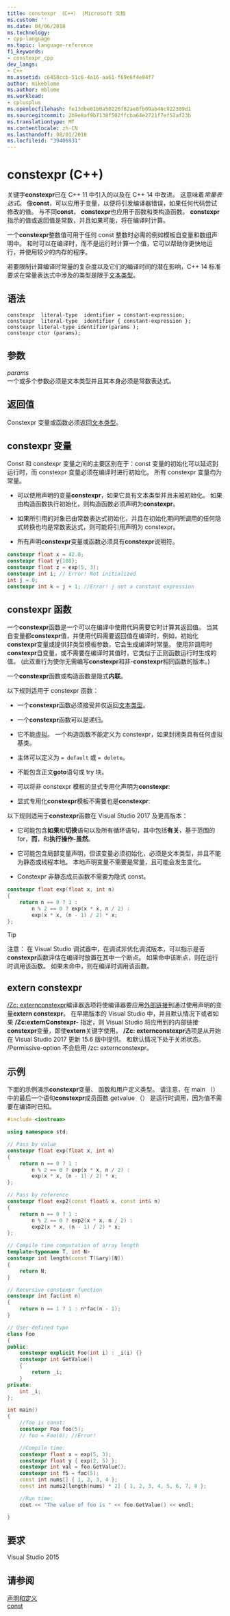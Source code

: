 ```yaml
---
title: constexpr （C++） |Microsoft 文档
ms.custom: ''
ms.date: 04/06/2018
ms.technology:
- cpp-language
ms.topic: language-reference
f1_keywords:
- constexpr_cpp
dev_langs:
- C++
ms.assetid: c6458ccb-51c6-4a16-aa61-f69e6f4e04f7
author: mikeblome
ms.author: mblome
ms.workload:
- cplusplus
ms.openlocfilehash: fe13dbe61b0a50226f82ae8fb09ab46c922309d1
ms.sourcegitcommit: 2b9e8af9b7138f502ffcba64e2721f7ef52af23b
ms.translationtype: MT
ms.contentlocale: zh-CN
ms.lasthandoff: 08/01/2018
ms.locfileid: "39406931"
---
```

# <a name="constexpr-c"></a>constexpr (C++)

关键字**constexpr**已在 C++ 11 中引入的以及在 C++ 14 中改进。 这意味着*常量表达式*。 像**const**，可以应用于变量，以便将引发编译器错误，如果任何代码尝试修改的值。 与不同**const**， **constexpr**也应用于函数和类构造函数。 **constexpr**指示的值或返回值是常数，并且如果可能，将在编译时计算。

一个**constexpr**整数值可用于任何 const 整数时必需的例如模板自变量和数组声明中。 和时可以在编译时，而不是运行时计算一个值，它可以帮助你更快地运行，并使用较少的内存的程序。

若要限制计算编译时常量的复杂度以及它们的编译时间的潜在影响，C++ 14 标准要求在常量表达式中涉及的类型是限于[文本类型](trivial-standard-layout-and-pod-types.md#literal_types)。

## <a name="syntax"></a>语法

```
constexpr  literal-type  identifier = constant-expression;
constexpr  literal-type  identifier { constant-expression };
constexpr literal-type identifier(params );
constexpr ctor (params);
```

## <a name="parameters"></a>参数

 *params*  
一个或多个参数必须是文本类型并且其本身必须是常数表达式。

## <a name="return-value"></a>返回值

 Constexpr 变量或函数必须返回[文本类型](trivial-standard-layout-and-pod-types.md#literal_types)。

## <a name="constexpr-variables"></a>constexpr 变量

 Const 和 constexpr 变量之间的主要区别在于：const 变量的初始化可以延迟到运行时，而 constexpr 变量必须在编译时进行初始化。  所有 constexpr 变量均为常量。

- 可以使用声明的变量**constexpr**，如果它具有文本类型并且未被初始化。 如果由构造函数执行初始化，则构造函数必须声明为**constexpr**。

- 如果所引用的对象已由常数表达式初始化，并且在初始化期间所调用的任何隐式转换也均是常数表达式，则可能将引用声明为 constexpr。

- 所有声明**constexpr**变量或函数必须具有**constexpr**说明符。

```cpp
constexpr float x = 42.0;
constexpr float y{108};
constexpr float z = exp(5, 3);
constexpr int i; // Error! Not initialized
int j = 0;
constexpr int k = j + 1; //Error! j not a constant expression
```

## <a name="constexpr_functions"></a> constexpr 函数

一个**constexpr**函数是一个可以在编译中使用代码需要它时计算其返回值。  当其自变量都**constexpr**值，并使用代码需要返回值在编译时，例如，初始化**constexpr**变量或提供非类型模板参数，它会生成编译时常量。 使用非调用时**constexpr**自变量，或不需要在编译时其值时，它类似于正则函数运行时生成的值。  (此双重行为使你无需编写**constexpr**和非-**constexpr**相同函数的版本。)

一个**constexpr**函数或构造函数是隐式**内联**。

以下规则适用于 constexpr 函数：

- 一个**constexpr**函数必须接受并仅返回[文本类型](trivial-standard-layout-and-pod-types.md#literal_types)。

- 一个**constexpr**函数可以是递归。

- 它不能[虚拟](../cpp/virtual-cpp.md)。 一个构造函数不能定义为 constexpr，如果封闭类具有任何虚拟基类。

- 主体可以定义为 `= default` 或 `= delete`。

- 不能包含正文**goto**语句或 try 块。

- 可以将非 constexpr 模板的显式专用化声明为**constexpr**:

- 显式专用化**constexpr**模板不需要也是**constexpr**:

以下规则适用于**constexpr**函数在 Visual Studio 2017 及更高版本：

- 它可能包含**如果**和**切换**语句以及所有循环语句，其中包括**有关**，基于范围的 for，**而**，和**执行操作-虽然**。
 
- 它可能包含局部变量声明，但该变量必须初始化，必须是文本类型，并且不能为静态或线程本地。 本地声明变量不需要是常量，且可能会发生变化。

- Constexpr 非静态成员函数不需要为隐式 const。


```cpp
constexpr float exp(float x, int n)
{
    return n == 0 ? 1 :
        n % 2 == 0 ? exp(x * x, n / 2) :
        exp(x * x, (n - 1) / 2) * x;
};
```

> [!TIP]
> 注意： 在 Visual Studio 调试器中，在调试非优化调试版本，可以指示是否**constexpr**函数评估在编译时放置在其中一个断点。 如果命中该断点，则在运行时调用该函数。  如果未命中，则在编译时调用该函数。

## <a name="extern-constexpr"></a>extern constexpr

[/Zc: externconstexpr](../build/reference/zc-externconstexpr.md)编译器选项将使编译器要应用[外部链接]()到通过使用声明的变量**extern constexpr**。 在早期版本的 Visual Studio 中，并且默认情况下或者如果 **/Zc:externConstexpr-** 指定，则 Visual Studio 将应用到的内部链接**constexpr**变量，即使**extern**关键字使用。 **/Zc: externconstexpr**选项是从开始在 Visual Studio 2017 更新 15.6 版中提供。 和默认情况下处于关闭状态。 /Permissive-option 不会启用 /zc: externconstexpr。

## <a name="example"></a>示例

 下面的示例演示**constexpr**变量、 函数和用户定义类型。 请注意，在 main （） 中的最后一个语句**constexpr**成员函数 getvalue （） 是运行时调用，因为值不需要在编译时已知。

```cpp
#include <iostream>

using namespace std;

// Pass by value
constexpr float exp(float x, int n)
{
    return n == 0 ? 1 :
        n % 2 == 0 ? exp(x * x, n / 2) :
        exp(x * x, (n - 1) / 2) * x;
};

// Pass by reference
constexpr float exp2(const float& x, const int& n)
{
    return n == 0 ? 1 :
        n % 2 == 0 ? exp2(x * x, n / 2) :
        exp2(x * x, (n - 1) / 2) * x;
};

// Compile time computation of array length
template<typename T, int N>
constexpr int length(const T(&ary)[N])
{
    return N;
}

// Recursive constexpr function
constexpr int fac(int n)
{
    return n == 1 ? 1 : n*fac(n - 1);
}

// User-defined type
class Foo
{
public:
    constexpr explicit Foo(int i) : _i(i) {}
    constexpr int GetValue()
    {
        return _i;
    }
private:
    int _i;
};

int main()
{
    //foo is const:
    constexpr Foo foo(5);
    // foo = Foo(6); //Error!

    //Compile time:
    constexpr float x = exp(5, 3);
    constexpr float y { exp(2, 5) };
    constexpr int val = foo.GetValue();
    constexpr int f5 = fac(5);
    const int nums[] { 1, 2, 3, 4 };
    const int nums2[length(nums) * 2] { 1, 2, 3, 4, 5, 6, 7, 8 };

    //Run time:
    cout << "The value of foo is " << foo.GetValue() << endl;

}
```

## <a name="requirements"></a>要求

Visual Studio 2015

## <a name="see-also"></a>请参阅
 [声明和定义](../cpp/declarations-and-definitions-cpp.md)  
 [const](../cpp/const-cpp.md)
